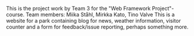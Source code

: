 This is the project work by Team 3 for the "Web Framework Project"-course.
Team members: Miika Ståhl, Mirkka Kato, Tino Valve
This is a website for a park containing blog for news, weather information, visitor counter and a form for feedback/issue reporting, perhaps something more.
